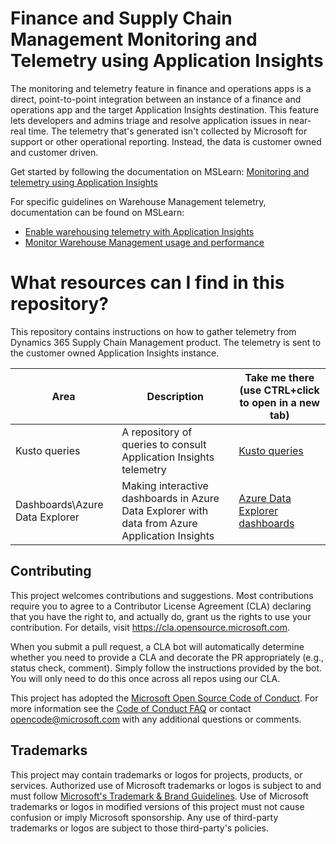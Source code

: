 # Finance and Supply Chain Management Monitoring and Telemetry using Application Insights
The monitoring and telemetry feature in finance and operations apps is a direct, point-to-point integration between an instance of a 
finance and operations app and the target Application Insights destination. This feature lets developers and admins triage and resolve 
application issues in near-real time. The telemetry that's generated isn't collected by Microsoft for support or other operational reporting. 
Instead, the data is customer owned and customer driven.

Get started by following the documentation on MSLearn: [Monitoring and telemetry using Application Insights](https://learn.microsoft.com/en-us/dynamics365/fin-ops-core/dev-itpro/sysadmin/monitoring-and-telemetry-appinsights)

For specific guidelines on Warehouse Management telemetry, documentation can be found on MSLearn:
- [Enable warehousing telemetry with Application Insights](https://learn.microsoft.com/en-us/dynamics365/supply-chain/warehousing/application-insights-warehousing)
- [Monitor Warehouse Management usage and performance](https://learn.microsoft.com/en-us/dynamics365/supply-chain/warehousing/application-insights-monitor-usage-performance)

# What resources can I find in this repository?
This repository contains instructions on how to gather telemetry from Dynamics 365 Supply Chain Management product.
The telemetry is sent to the customer owned Application Insights instance.

| Area  | Description  | Take me there (use CTRL+click to open in a new tab) |
| ------ | ------ | ------ |
| Kusto queries | A repository of queries to consult Application Insights telemetry | [Kusto queries](KustoQueries) |
| Dashboards\Azure Data Explorer | Making interactive dashboards in Azure Data Explorer with data from Azure Application Insights | [Azure Data Explorer dashboards](Dashboards/AzureDataExplorer/) |

## Contributing

This project welcomes contributions and suggestions.  Most contributions require you to agree to a
Contributor License Agreement (CLA) declaring that you have the right to, and actually do, grant us
the rights to use your contribution. For details, visit https://cla.opensource.microsoft.com.

When you submit a pull request, a CLA bot will automatically determine whether you need to provide
a CLA and decorate the PR appropriately (e.g., status check, comment). Simply follow the instructions
provided by the bot. You will only need to do this once across all repos using our CLA.

This project has adopted the [Microsoft Open Source Code of Conduct](https://opensource.microsoft.com/codeofconduct/).
For more information see the [Code of Conduct FAQ](https://opensource.microsoft.com/codeofconduct/faq/) or
contact [opencode@microsoft.com](mailto:opencode@microsoft.com) with any additional questions or comments.

## Trademarks

This project may contain trademarks or logos for projects, products, or services. Authorized use of Microsoft 
trademarks or logos is subject to and must follow 
[Microsoft's Trademark & Brand Guidelines](https://www.microsoft.com/en-us/legal/intellectualproperty/trademarks/usage/general).
Use of Microsoft trademarks or logos in modified versions of this project must not cause confusion or imply Microsoft sponsorship.
Any use of third-party trademarks or logos are subject to those third-party's policies.